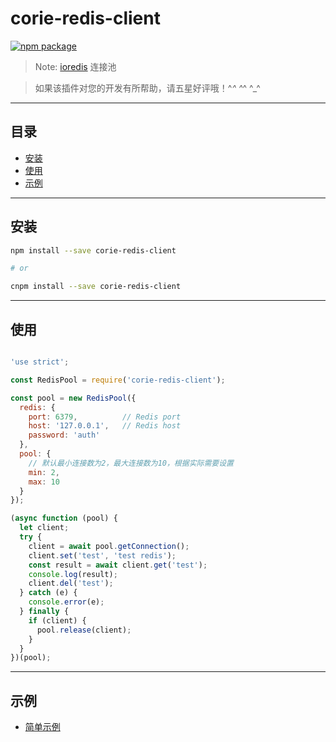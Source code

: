 # corie-redis-client

[![npm package](https://nodei.co/npm/corie-redis-client.png?downloads=true&downloadRank=true&stars=true)](https://www.npmjs.com/package/corie-redis-client)

> Note: [ioredis](https://github.com/coopernurse/node-pool) 连接池

> 如果该插件对您的开发有所帮助，请五星好评哦！^_^ ^_^ ^_^

---

## 目录

  - [安装](#安装)
  - [使用](#使用)
  - [示例](#示例)

---

## 安装

```bash
npm install --save corie-redis-client

# or

cnpm install --save corie-redis-client
```

---

## 使用

```javascript

'use strict';

const RedisPool = require('corie-redis-client');

const pool = new RedisPool({
  redis: {
    port: 6379,          // Redis port
    host: '127.0.0.1',   // Redis host
    password: 'auth'
  },
  pool: {
    // 默认最小连接数为2，最大连接数为10，根据实际需要设置
    min: 2,
    max: 10
  }
});

(async function (pool) {
  let client;
  try {
    client = await pool.getConnection();
    client.set('test', 'test redis');
    const result = await client.get('test');
    console.log(result);
    client.del('test');
  } catch (e) {
    console.error(e);
  } finally {
    if (client) {
      pool.release(client);
    }
  }
})(pool);

```

---

## 示例

  - [简单示例](https://github.com/fengxinming/corie-redis-client/tree/master/examples)
